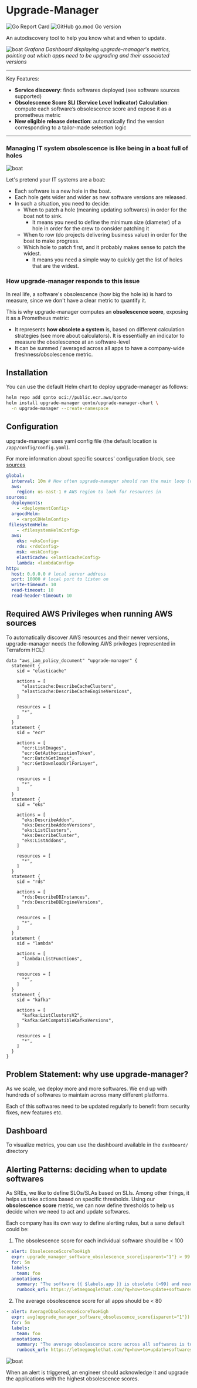 # Upgrade-Manager
![Go Report Card](https://goreportcard.com/badge/github.com/qonto/upgrade-manager)
![GitHub go.mod Go version](https://img.shields.io/github/go-mod/go-version/qonto/upgrade-manager)

An autodiscovery tool to help you know what and when to update.

![boat](doc/image/grafana-dashboard.png "dashboard")
*Grafana Dashboard displaying upgrade-manager's metrics, pointing out which apps need to be upgrading and their associated versions*

---

Key Features:
+ **Service discovery**: finds softwares deployed (see software sources supported)
+ **Obsolescence Score SLI (Service Level Indicator) Calculation**: compute each software’s obsolescence score and expose it as a prometheus metric
+ **New eligible release detection**: automatically find the version corresponding to a tailor-made selection logic

---

### Managing IT system obsolescence is like being in a boat full of holes
![boat](doc/image/boat.png "Boat")

Let's pretend your IT systems are a boat:
+ Each software is a new hole in the boat.
+ Each hole gets wider and wider as new software versions are released.
+ In such a situation, you need to decide:
    + When to patch a hole (meaning updating softwares) in order for the boat not to sink.
        + It means you need to define the minimum size (diameter) of a hole in order for the crew to consider patching it
    + When to row (do projects delivering business value) in order for the boat to make progress.
    + Which hole to patch first, and it probably makes sense to patch the widest.
        + It means you need a simple way to quickly get the list of holes that are the widest.

### How upgrade-manager responds to this issue
In real life, a software's obsolescence (how big the hole is) is hard to measure, since we don't have a clear metric to quantify it.

This is why upgrade-manager computes an **obsolescence score**, exposing it as a Prometheus metric:
+ It represents **how obsolete a system** is, based on different calculation strategies (see more about calculators). It is essentially an indicator to measure the obsolescence at an software-level 
+ It can be summed / averaged across all apps to have a company-wide freshness/obsolescence metric.

## Installation
You can use the default Helm chart to deploy upgrade-manager as follows:

```bash
helm repo add qonto oci://public.ecr.aws/qonto
helm install upgrade-manager qonto/upgrade-manager-chart \
  -n upgrade-manager --create-namespace
```

## Configuration
upgrade-manager uses yaml config file (the default location is `/app/config/config.yaml`).

For more information about specific sources' configuration block, see [sources](./doc/sources/README.md)

```yaml
global:
  interval: 10m # How often upgrade-manager should run the main loop (discovering all softwares, their new versions and compute scores)
  aws:
    region: us-east-1 # AWS region to look for resources in
sources:
  deployments:
    - <deploymentConfig>
  argocdHelm:
    - <argoCDHelmConfig>
 filesystemHelm:
    - <filesystemHelmConfig>
  aws:
    eks: <eksConfig>
    rds: <rdsConfig>
    msk: <mskConfig>
    elasticache: <elasticacheConfig>
    lambda: <lambdaConfig>
http:
  host: 0.0.0.0 # local server address
  port: 10000 # local port to listen on
  write-timeout: 10
  read-timeout: 10
  read-header-timeout: 10
```

## Required AWS Privileges when running AWS sources
To automatically discover AWS resources and their newer versions, upgrade-manager needs the following AWS privileges (represented in Terraform HCL):
```hcl
data "aws_iam_policy_document" "upgrade-manager" {
  statement {
    sid = "elasticache"

    actions = [
      "elasticache:DescribeCacheClusters",
      "elasticache:DescribeCacheEngineVersions",
    ]

    resources = [
      "*",
    ]
  }
  statement {
    sid = "ecr"

    actions = [
      "ecr:ListImages",
      "ecr:GetAuthorizationToken",
      "ecr:BatchGetImage",
      "ecr:GetDownloadUrlForLayer",
    ]

    resources = [
      "*",
    ]
  }
  statement {
    sid = "eks"

    actions = [
      "eks:DescribeAddon",
      "eks:DescribeAddonVersions",
      "eks:ListClusters",
      "eks:DescribeCluster",
      "eks:ListAddons",
    ]

    resources = [
      "*",
    ]
  }
  statement {
    sid = "rds"

    actions = [
      "rds:DescribeDBInstances",
      "rds:DescribeDBEngineVersions",
    ]

    resources = [
      "*",
    ]
  }
  statement {
    sid = "lambda"

    actions = [
      "lambda:ListFunctions",
    ]

    resources = [
      "*",
    ]
  }
  statement {
    sid = "kafka"

    actions = [
      "kafka:ListClustersV2",
      "kafka:GetCompatibleKafkaVersions",
    ]

    resources = [
      "*",
    ]
  }
}

```


## Problem Statement: why use upgrade-manager? 

As we scale, we deploy more and more softwares. We end up with hundreds of softwares to maintain across many different platforms.

Each of this softwares need to be updated regularly to benefit from security fixes, new features etc.


## Dashboard
To visualize metrics, you can use the dashboard available in the `dashboard/` directory

## Alerting Patterns: deciding when to update softwares
As SREs, we like to define SLOs/SLAs based on SLIs. Among other things, it helps us take actions based on specific thresholds.
Using our **obsolescence score** metric, we can now define thresholds to help us decide when we need to act and update softwares.

Each company has its own way to define alerting rules, but a sane default could be:

1. The obsolescence score for each individual software should be < 100
```yaml
- alert: ObsolecenceScoreTooHigh
  expr: upgrade_manager_software_obsolescence_score{isparent="1"} > 99
  for: 5m
  labels:
    team: foo
  annotations:
    summary: "The software {{ $labels.app }} is obsolete (>99) and needs to be updated"
    runbook_url: https://letmegooglethat.com/?q=how+to+update+softwares
```

2. The average obsolescence score for all apps should be < 80
```yaml
- alert: AverageObsolecenceScoreTooHigh
  expr: avg(upgrade_manager_software_obsolescence_score{isparent="1"}) < 80
  for: 5m
  labels:
    team: foo
  annotations:
    summary: "The average obsolescence score across all softwares is too high, softwares need to be updated" 
    runbook_url: https://letmegooglethat.com/?q=how+to+update+softwares
```
![boat](doc/image/score-based-alerting.png "score-based alerting")

When an alert is triggered, an engineer should acknowledge it and upgrade the applications with the highest obsolescence scores.
